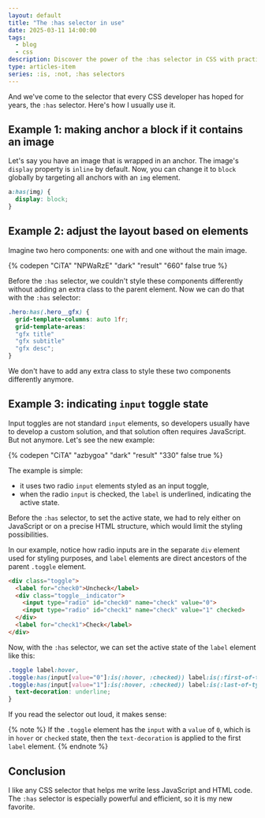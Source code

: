 ```yaml
---
layout: default
title: "The :has selector in use"
date: 2025-03-11 14:00:00
tags:
  - blog
  - css
description: Discover the power of the :has selector in CSS with practical examples that simplify your styling process.
type: articles-item
series: :is, :not, :has selectors
---
```


And we've come to the selector that every CSS developer has hoped for years, the `:has` selector. Here's how I usually use it.

## Example 1: making anchor a block if it contains an image

Let's say you have an image that is wrapped in an anchor. The image's `display` property is `inline` by default. Now, you can change it to `block` globally by targeting all anchors with an `img` element.

```css
a:has(img) {
  display: block;
}
```

## Example 2: adjust the layout based on elements

Imagine two hero components: one with and one without the main image.

{% codepen "CiTA" "NPWaRzE" "dark" "result" "660" false true %}

Before the `:has` selector, we couldn't style these components differently without adding an extra class to the parent element. Now we can do that with the `:has` selector:

```css
.hero:has(.hero__gfx) {
  grid-template-columns: auto 1fr;
  grid-template-areas:
  "gfx title"
  "gfx subtitle"
  "gfx desc";
}
```

We don't have to add any extra class to style these two components differently anymore.

## Example 3: indicating `input` toggle state

Input toggles are not standard `input` elements, so developers usually have to develop a custom solution, and that solution often requires JavaScript. But not anymore. Let's see the new example:

{% codepen "CiTA" "azbygoa" "dark" "result" "330" false true %}

The example is simple:

- it uses two radio `input` elements styled as an input toggle,
- when the radio `input` is checked, the `label` is underlined, indicating the active state.

Before the `:has` selector, to set the active state, we had to rely either on JavaScript or on a precise HTML structure, which would limit the styling possibilities.

In our example, notice how radio inputs are in the separate `div` element used for styling purposes, and `label` elements are direct ancestors of the parent `.toggle` element.

```html
<div class="toggle">
  <label for="check0">Uncheck</label>
  <div class="toggle__indicator">
    <input type="radio" id="check0" name="check" value="0">
    <input type="radio" id="check1" name="check" value="1" checked>
  </div>
  <label for="check1">Check</label>
</div>
```

Now, with the `:has` selector, we can set the active state of the `label` element like this:

```css
.toggle label:hover,
.toggle:has(input[value="0"]:is(:hover, :checked)) label:is(:first-of-type),
.toggle:has(input[value="1"]:is(:hover, :checked)) label:is(:last-of-type) {
  text-decoration: underline;
}
```

If you read the selector out loud, it makes sense:

{% note %}
If the `.toggle` element has the `input` with a `value` of `0`, which is in `hover` or `checked` state, then the `text-decoration` is applied to the first `label` element.
{% endnote %}

## Conclusion

I like any CSS selector that helps me write less JavaScript and HTML code. The `:has` selector is especially powerful and efficient, so it is my new favorite.
